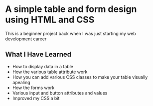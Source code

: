 # A simple table and form design using HTML and CSS
This is a beginner project back when I was just starting my web development career

## What I Have Learned
* How to display data in a table
* How the various table attribute work
* How you can add various CSS classes to make your table visually apealing
* How the forms work
* Various input and button attributes and values
* Improved my CSS a bit
